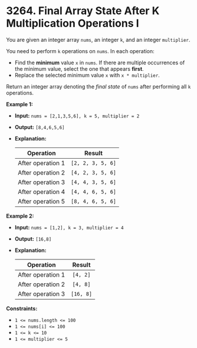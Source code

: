 # 3264. Final Array State After K Multiplication Operations I

You are given an integer array `nums`, an integer `k`, and an integer `multiplier`.

You need to perform `k` operations on `nums`. In each operation:

*   Find the **minimum** value `x` in `nums`. If there are multiple occurrences of the minimum value, select the one that appears **first**.
*   Replace the selected minimum value `x` with `x * multiplier`.

Return an integer array denoting the _final state_ of `nums` after performing all `k` operations.

**Example 1:**

* **Input:** `nums = [2,1,3,5,6], k = 5, multiplier = 2`
* **Output:** `[8,4,6,5,6]`
* **Explanation:**

  |     Operation     |      Result       |
  |:-----------------:|:-----------------:|
  | After operation 1 | `[2, 2, 3, 5, 6]` |
  | After operation 2 | `[4, 2, 3, 5, 6]` |
  | After operation 3 | `[4, 4, 3, 5, 6]` |
  | After operation 4 | `[4, 4, 6, 5, 6]` |
  | After operation 5 | `[8, 4, 6, 5, 6]` |

**Example 2:**

* **Input:** `nums = [1,2], k = 3, multiplier = 4`
* **Output:** `[16,8]`
* **Explanation:**

  |     Operation     |  Result   |
  |:-----------------:|:---------:|
  | After operation 1 | `[4, 2]`  |
  | After operation 2 | `[4, 8]`  |
  | After operation 3 | `[16, 8]` |

**Constraints:**

*   `1 <= nums.length <= 100`
*   `1 <= nums[i] <= 100`
*   `1 <= k <= 10`
*   `1 <= multiplier <= 5`
